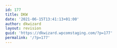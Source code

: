 ```yaml
---
id: 177
title: DKW
date: '2021-06-15T13:41:13+01:00'
author: dkwizard
layout: revision
guid: 'https://dkwizard.wpcomstaging.com/?p=177'
permalink: '/?p=177'
---
```



